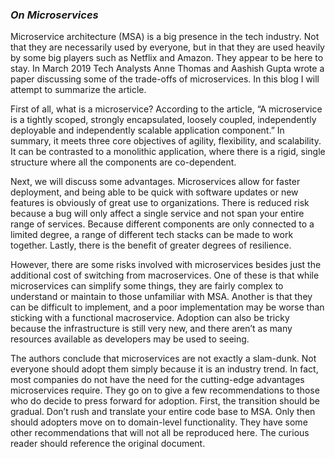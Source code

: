 ### *On Microservices*

  Microservice architecture (MSA) is a big presence in the tech industry. Not that they are necessarily used by everyone, 
but in that they are used heavily by some big players such as Netflix and Amazon. They appear to be here to stay. In 
March 2019 Tech Analysts Anne Thomas and Aashish Gupta wrote a paper discussing some of the trade-offs of microservices. 
In this blog I will attempt to summarize the article.

  First of all, what is a microservice? According to the article, “A microservice is a tightly scoped, strongly 
encapsulated, loosely coupled, independently deployable and independently scalable application component.” In summary, 
it meets three core objectives of agility, flexibility, and scalability. It can be contrasted to a monolithic 
application, where there is a rigid, single structure where all the components are co-dependent.

  Next, we will discuss some advantages. Microservices allow for faster deployment, and being able to be quick with 
software updates or new features is obviously of great use to organizations. There is reduced risk because a bug will 
only affect a single service and not span your entire range of services. Because different components are only connected 
to a limited degree, a range of different tech stacks can be made to work together. Lastly, there is the benefit of 
greater degrees of resilience.

  However, there are some risks involved with microservices besides just the additional cost of switching from macroservices.
One of these is that while microservices can simplify some things, they are fairly complex to understand or maintain to 
those unfamiliar with MSA. Another is that they can be difficult to implement, and a poor implementation may be worse than
sticking with a functional macroservice. Adoption can also be tricky because the infrastructure is still very new, and 
there aren’t as many resources available as developers may be used to seeing.

  The authors conclude that microservices are not exactly a slam-dunk. Not everyone should adopt them simply because it is 
an industry trend. In fact, most companies do not have the need for the cutting-edge advantages microservices require. 
They go on to give a few recommendations to those who do decide to press forward for adoption. First, the transition 
should be gradual. Don’t rush and translate your entire code base to MSA. Only then should adopters move on to domain-level 
functionality. They have some other recommendations that will not all be reproduced here. The curious reader should 
reference the original document.
